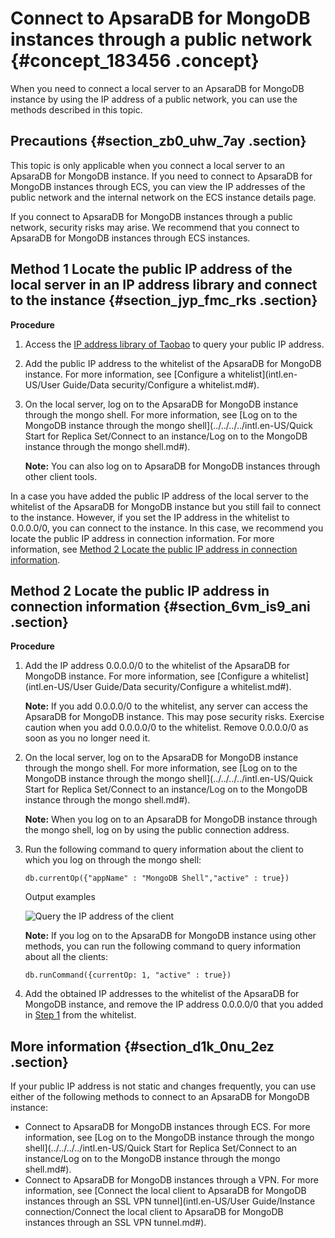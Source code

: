 # Connect to ApsaraDB for MongoDB instances through a public network {#concept_183456 .concept}

When you need to connect a local server to an ApsaraDB for MongoDB instance by using the IP address of a public network, you can use the methods described in this topic.

## Precautions {#section_zb0_uhw_7ay .section}

This topic is only applicable when you connect a local server to an ApsaraDB for MongoDB instance. If you need to connect to ApsaraDB for MongoDB instances through ECS, you can view the IP addresses of the public network and the internal network on the ECS instance details page.

If you connect to ApsaraDB for MongoDB instances through a public network, security risks may arise. We recommend that you connect to ApsaraDB for MongoDB instances through ECS instances.

## Method 1 Locate the public IP address of the local server in an IP address library and connect to the instance {#section_jyp_fmc_rks .section}

**Procedure**

1.  Access the [IP address library of Taobao](http://ip.taobao.com/ipSearch.html) to query your public IP address.
2.  Add the public IP address to the whitelist of the ApsaraDB for MongoDB instance. For more information, see [Configure a whitelist](intl.en-US/User Guide/Data security/Configure a whitelist.md#).
3.  On the local server, log on to the ApsaraDB for MongoDB instance through the mongo shell. For more information, see [Log on to the MongoDB instance through the mongo shell](../../../../intl.en-US/Quick Start for Replica Set/Connect to an instance/Log on to the MongoDB instance through the mongo shell.md#).

    **Note:** You can also log on to ApsaraDB for MongoDB instances through other client tools.


In a case you have added the public IP address of the local server to the whitelist of the ApsaraDB for MongoDB instance but you still fail to connect to the instance. However, if you set the IP address in the whitelist to 0.0.0.0/0, you can connect to the instance. In this case, we recommend you locate the public IP address in connection information. For more information, see [Method 2 Locate the public IP address in connection information](#section_6vm_is9_ani).

## Method 2 Locate the public IP address in connection information {#section_6vm_is9_ani .section}

**Procedure**

1.  Add the IP address 0.0.0.0/0 to the whitelist of the ApsaraDB for MongoDB instance. For more information, see [Configure a whitelist](intl.en-US/User Guide/Data security/Configure a whitelist.md#).

    **Note:** If you add 0.0.0.0/0 to the whitelist, any server can access the ApsaraDB for MongoDB instance. This may pose security risks. Exercise caution when you add 0.0.0.0/0 to the whitelist. Remove 0.0.0.0/0 as soon as you no longer need it.

2.  On the local server, log on to the ApsaraDB for MongoDB instance through the mongo shell. For more information, see [Log on to the MongoDB instance through the mongo shell](../../../../intl.en-US/Quick Start for Replica Set/Connect to an instance/Log on to the MongoDB instance through the mongo shell.md#).

    **Note:** When you log on to an ApsaraDB for MongoDB instance through the mongo shell, log on by using the public connection address.

3.  Run the following command to query information about the client to which you log on through the mongo shell:

    ``` {#codeblock_zug_isw_oks}
    db.currentOp({"appName" : "MongoDB Shell","active" : true})
    ```

    Output examples

    ![Query the IP address of the client](http://static-aliyun-doc.oss-cn-hangzhou.aliyuncs.com/assets/img/157550/156222982344647_en-US.png)

    **Note:** If you log on to the ApsaraDB for MongoDB instance using other methods, you can run the following command to query information about all the clients:

    ``` {#codeblock_wyj_b93_qav}
    db.runCommand({currentOp: 1, "active" : true})
    ```

4.  Add the obtained IP addresses to the whitelist of the ApsaraDB for MongoDB instance, and remove the IP address 0.0.0.0/0 that you added in [Step 1](#li_cz7_zr1_e25) from the whitelist.

## More information {#section_d1k_0nu_2ez .section}

If your public IP address is not static and changes frequently, you can use either of the following methods to connect to an ApsaraDB for MongoDB instance:

-   Connect to ApsaraDB for MongoDB instances through ECS. For more information, see [Log on to the MongoDB instance through the mongo shell](../../../../intl.en-US/Quick Start for Replica Set/Connect to an instance/Log on to the MongoDB instance through the mongo shell.md#).
-   Connect to ApsaraDB for MongoDB instances through a VPN. For more information, see [Connect the local client to ApsaraDB for MongoDB instances through an SSL VPN tunnel](intl.en-US/User Guide/Instance connection/Connect the local client to ApsaraDB for MongoDB instances through an SSL VPN tunnel.md#).

